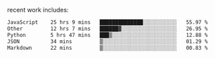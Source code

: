 
<!--<img width="1415" height="100" alt="blu" src="https://github.com/rdsilva01/rdsilva01/assets/101207588/deb060e5-d035-4f09-b511-e3f50605b207">-->

<!-- \> Enthusiastic about developing and building solutions <br>
\> Computer Science and Engineering @ UBI -->

<!-- <a href="https://www.rodrigosilva.live/">personal website</a> 🏁 -->

<!-- ![](https://komarev.com/ghpvc/?username=rdsilva01) -->

recent work includes:
<!--START_SECTION:waka-->

```txt
JavaScript    25 hrs 9 mins   ██████████████░░░░░░░░░░░   55.97 %
Other         12 hrs 7 mins   ██████▓░░░░░░░░░░░░░░░░░░   26.95 %
Python        5 hrs 47 mins   ███▒░░░░░░░░░░░░░░░░░░░░░   12.88 %
JSON          34 mins         ▒░░░░░░░░░░░░░░░░░░░░░░░░   01.29 %
Markdown      22 mins         ▒░░░░░░░░░░░░░░░░░░░░░░░░   00.83 %
```

<!--END_SECTION:waka-->

